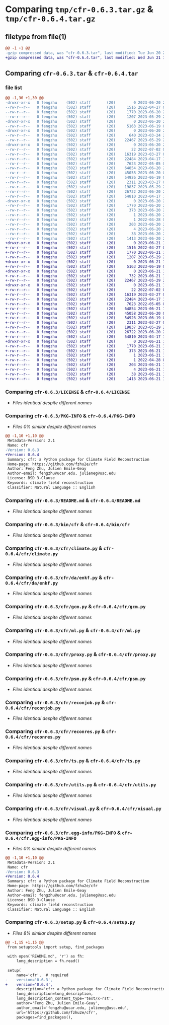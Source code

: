 # Comparing `tmp/cfr-0.6.3.tar.gz` & `tmp/cfr-0.6.4.tar.gz`

## filetype from file(1)

```diff
@@ -1 +1 @@
-gzip compressed data, was "cfr-0.6.3.tar", last modified: Tue Jun 20 23:47:31 2023, max compression
+gzip compressed data, was "cfr-0.6.4.tar", last modified: Wed Jun 21 18:27:14 2023, max compression
```

## Comparing `cfr-0.6.3.tar` & `cfr-0.6.4.tar`

### file list

```diff
@@ -1,30 +1,30 @@
-drwxr-xr-x   0 fengzhu    (502) staff       (20)        0 2023-06-20 23:47:31.400412 cfr-0.6.3/
--rw-r--r--   0 fengzhu    (502) staff       (20)     1516 2022-04-27 05:34:15.000000 cfr-0.6.3/LICENSE
--rw-r--r--   0 fengzhu    (502) staff       (20)     1770 2023-06-20 23:47:31.400229 cfr-0.6.3/PKG-INFO
--rw-r--r--   0 fengzhu    (502) staff       (20)     1207 2023-05-29 21:16:00.000000 cfr-0.6.3/README.md
-drwxr-xr-x   0 fengzhu    (502) staff       (20)        0 2023-06-20 23:47:31.392887 cfr-0.6.3/bin/
--rw-r--r--   0 fengzhu    (502) staff       (20)     5163 2023-06-19 02:34:42.000000 cfr-0.6.3/bin/cfr
-drwxr-xr-x   0 fengzhu    (502) staff       (20)        0 2023-06-20 23:47:31.396870 cfr-0.6.3/cfr/
--rw-r--r--   0 fengzhu    (502) staff       (20)      640 2023-03-24 23:03:50.000000 cfr-0.6.3/cfr/__init__.py
--rw-r--r--   0 fengzhu    (502) staff       (20)    22467 2023-05-29 23:34:35.000000 cfr-0.6.3/cfr/climate.py
-drwxr-xr-x   0 fengzhu    (502) staff       (20)        0 2023-06-20 23:47:31.399880 cfr-0.6.3/cfr/da/
--rw-r--r--   0 fengzhu    (502) staff       (20)       22 2022-07-02 05:30:36.000000 cfr-0.6.3/cfr/da/__init__.py
--rw-r--r--   0 fengzhu    (502) staff       (20)    16319 2023-03-27 02:39:30.000000 cfr-0.6.3/cfr/da/enkf.py
--rw-r--r--   0 fengzhu    (502) staff       (20)    22484 2023-04-17 19:25:37.000000 cfr-0.6.3/cfr/gcm.py
--rw-r--r--   0 fengzhu    (502) staff       (20)     7623 2022-05-05 04:13:16.000000 cfr-0.6.3/cfr/ml.py
--rw-r--r--   0 fengzhu    (502) staff       (20)    64854 2023-06-20 23:46:22.000000 cfr-0.6.3/cfr/proxy.py
--rw-r--r--   0 fengzhu    (502) staff       (20)    45058 2023-06-20 03:51:38.000000 cfr-0.6.3/cfr/psm.py
--rw-r--r--   0 fengzhu    (502) staff       (20)    54926 2023-06-19 02:39:39.000000 cfr-0.6.3/cfr/reconjob.py
--rw-r--r--   0 fengzhu    (502) staff       (20)     2311 2023-03-27 02:39:30.000000 cfr-0.6.3/cfr/reconres.py
--rw-r--r--   0 fengzhu    (502) staff       (20)    19837 2023-05-29 21:16:00.000000 cfr-0.6.3/cfr/ts.py
--rw-r--r--   0 fengzhu    (502) staff       (20)    26722 2023-06-20 23:08:04.000000 cfr-0.6.3/cfr/utils.py
--rw-r--r--   0 fengzhu    (502) staff       (20)    54810 2023-04-17 19:25:37.000000 cfr-0.6.3/cfr/visual.py
-drwxr-xr-x   0 fengzhu    (502) staff       (20)        0 2023-06-20 23:47:31.399124 cfr-0.6.3/cfr.egg-info/
--rw-r--r--   0 fengzhu    (502) staff       (20)     1770 2023-06-20 23:47:31.000000 cfr-0.6.3/cfr.egg-info/PKG-INFO
--rw-r--r--   0 fengzhu    (502) staff       (20)      373 2023-06-20 23:47:31.000000 cfr-0.6.3/cfr.egg-info/SOURCES.txt
--rw-r--r--   0 fengzhu    (502) staff       (20)        1 2023-06-20 23:47:31.000000 cfr-0.6.3/cfr.egg-info/dependency_links.txt
--rw-r--r--   0 fengzhu    (502) staff       (20)        1 2022-04-28 04:59:29.000000 cfr-0.6.3/cfr.egg-info/not-zip-safe
--rw-r--r--   0 fengzhu    (502) staff       (20)      203 2023-06-20 23:47:31.000000 cfr-0.6.3/cfr.egg-info/requires.txt
--rw-r--r--   0 fengzhu    (502) staff       (20)        4 2023-06-20 23:47:31.000000 cfr-0.6.3/cfr.egg-info/top_level.txt
--rw-r--r--   0 fengzhu    (502) staff       (20)       38 2023-06-20 23:47:31.400473 cfr-0.6.3/setup.cfg
--rw-r--r--   0 fengzhu    (502) staff       (20)     1413 2023-06-20 23:47:01.000000 cfr-0.6.3/setup.py
+drwxr-xr-x   0 fengzhu    (502) staff       (20)        0 2023-06-21 18:27:14.261764 cfr-0.6.4/
+-rw-r--r--   0 fengzhu    (502) staff       (20)     1516 2022-04-27 05:34:15.000000 cfr-0.6.4/LICENSE
+-rw-r--r--   0 fengzhu    (502) staff       (20)     1770 2023-06-21 18:27:14.261573 cfr-0.6.4/PKG-INFO
+-rw-r--r--   0 fengzhu    (502) staff       (20)     1207 2023-05-29 21:16:00.000000 cfr-0.6.4/README.md
+drwxr-xr-x   0 fengzhu    (502) staff       (20)        0 2023-06-21 18:27:14.252684 cfr-0.6.4/bin/
+-rw-r--r--   0 fengzhu    (502) staff       (20)     5163 2023-06-19 02:34:42.000000 cfr-0.6.4/bin/cfr
+drwxr-xr-x   0 fengzhu    (502) staff       (20)        0 2023-06-21 18:27:14.257291 cfr-0.6.4/cfr/
+-rw-r--r--   0 fengzhu    (502) staff       (20)      732 2023-06-21 18:25:21.000000 cfr-0.6.4/cfr/__init__.py
+-rw-r--r--   0 fengzhu    (502) staff       (20)    22467 2023-05-29 23:34:35.000000 cfr-0.6.4/cfr/climate.py
+drwxr-xr-x   0 fengzhu    (502) staff       (20)        0 2023-06-21 18:27:14.261235 cfr-0.6.4/cfr/da/
+-rw-r--r--   0 fengzhu    (502) staff       (20)       22 2022-07-02 05:30:36.000000 cfr-0.6.4/cfr/da/__init__.py
+-rw-r--r--   0 fengzhu    (502) staff       (20)    16319 2023-03-27 02:39:30.000000 cfr-0.6.4/cfr/da/enkf.py
+-rw-r--r--   0 fengzhu    (502) staff       (20)    22484 2023-04-17 19:25:37.000000 cfr-0.6.4/cfr/gcm.py
+-rw-r--r--   0 fengzhu    (502) staff       (20)     7623 2022-05-05 04:13:16.000000 cfr-0.6.4/cfr/ml.py
+-rw-r--r--   0 fengzhu    (502) staff       (20)    64854 2023-06-21 18:25:07.000000 cfr-0.6.4/cfr/proxy.py
+-rw-r--r--   0 fengzhu    (502) staff       (20)    45058 2023-06-20 03:51:38.000000 cfr-0.6.4/cfr/psm.py
+-rw-r--r--   0 fengzhu    (502) staff       (20)    54926 2023-06-19 02:39:39.000000 cfr-0.6.4/cfr/reconjob.py
+-rw-r--r--   0 fengzhu    (502) staff       (20)     2311 2023-03-27 02:39:30.000000 cfr-0.6.4/cfr/reconres.py
+-rw-r--r--   0 fengzhu    (502) staff       (20)    19837 2023-05-29 21:16:00.000000 cfr-0.6.4/cfr/ts.py
+-rw-r--r--   0 fengzhu    (502) staff       (20)    26722 2023-06-20 23:08:04.000000 cfr-0.6.4/cfr/utils.py
+-rw-r--r--   0 fengzhu    (502) staff       (20)    54810 2023-04-17 19:25:37.000000 cfr-0.6.4/cfr/visual.py
+drwxr-xr-x   0 fengzhu    (502) staff       (20)        0 2023-06-21 18:27:14.260478 cfr-0.6.4/cfr.egg-info/
+-rw-r--r--   0 fengzhu    (502) staff       (20)     1770 2023-06-21 18:27:14.000000 cfr-0.6.4/cfr.egg-info/PKG-INFO
+-rw-r--r--   0 fengzhu    (502) staff       (20)      373 2023-06-21 18:27:14.000000 cfr-0.6.4/cfr.egg-info/SOURCES.txt
+-rw-r--r--   0 fengzhu    (502) staff       (20)        1 2023-06-21 18:27:14.000000 cfr-0.6.4/cfr.egg-info/dependency_links.txt
+-rw-r--r--   0 fengzhu    (502) staff       (20)        1 2022-04-28 04:59:29.000000 cfr-0.6.4/cfr.egg-info/not-zip-safe
+-rw-r--r--   0 fengzhu    (502) staff       (20)      203 2023-06-21 18:27:14.000000 cfr-0.6.4/cfr.egg-info/requires.txt
+-rw-r--r--   0 fengzhu    (502) staff       (20)        4 2023-06-21 18:27:14.000000 cfr-0.6.4/cfr.egg-info/top_level.txt
+-rw-r--r--   0 fengzhu    (502) staff       (20)       38 2023-06-21 18:27:14.261824 cfr-0.6.4/setup.cfg
+-rw-r--r--   0 fengzhu    (502) staff       (20)     1413 2023-06-21 18:25:41.000000 cfr-0.6.4/setup.py
```

### Comparing `cfr-0.6.3/LICENSE` & `cfr-0.6.4/LICENSE`

 * *Files identical despite different names*

### Comparing `cfr-0.6.3/PKG-INFO` & `cfr-0.6.4/PKG-INFO`

 * *Files 0% similar despite different names*

```diff
@@ -1,10 +1,10 @@
 Metadata-Version: 2.1
 Name: cfr
-Version: 0.6.3
+Version: 0.6.4
 Summary: cfr: a Python package for Climate Field Reconstruction
 Home-page: https://github.com/fzhu2e/cfr
 Author: Feng Zhu, Julien Emile-Geay
 Author-email: fengzhu@ucar.edu, julieneg@usc.edu
 License: BSD 3-Clause
 Keywords: climate field reconstruction
 Classifier: Natural Language :: English
```

### Comparing `cfr-0.6.3/README.md` & `cfr-0.6.4/README.md`

 * *Files identical despite different names*

### Comparing `cfr-0.6.3/bin/cfr` & `cfr-0.6.4/bin/cfr`

 * *Files identical despite different names*

### Comparing `cfr-0.6.3/cfr/climate.py` & `cfr-0.6.4/cfr/climate.py`

 * *Files identical despite different names*

### Comparing `cfr-0.6.3/cfr/da/enkf.py` & `cfr-0.6.4/cfr/da/enkf.py`

 * *Files identical despite different names*

### Comparing `cfr-0.6.3/cfr/gcm.py` & `cfr-0.6.4/cfr/gcm.py`

 * *Files identical despite different names*

### Comparing `cfr-0.6.3/cfr/ml.py` & `cfr-0.6.4/cfr/ml.py`

 * *Files identical despite different names*

### Comparing `cfr-0.6.3/cfr/proxy.py` & `cfr-0.6.4/cfr/proxy.py`

 * *Files identical despite different names*

### Comparing `cfr-0.6.3/cfr/psm.py` & `cfr-0.6.4/cfr/psm.py`

 * *Files identical despite different names*

### Comparing `cfr-0.6.3/cfr/reconjob.py` & `cfr-0.6.4/cfr/reconjob.py`

 * *Files identical despite different names*

### Comparing `cfr-0.6.3/cfr/reconres.py` & `cfr-0.6.4/cfr/reconres.py`

 * *Files identical despite different names*

### Comparing `cfr-0.6.3/cfr/ts.py` & `cfr-0.6.4/cfr/ts.py`

 * *Files identical despite different names*

### Comparing `cfr-0.6.3/cfr/utils.py` & `cfr-0.6.4/cfr/utils.py`

 * *Files identical despite different names*

### Comparing `cfr-0.6.3/cfr/visual.py` & `cfr-0.6.4/cfr/visual.py`

 * *Files identical despite different names*

### Comparing `cfr-0.6.3/cfr.egg-info/PKG-INFO` & `cfr-0.6.4/cfr.egg-info/PKG-INFO`

 * *Files 0% similar despite different names*

```diff
@@ -1,10 +1,10 @@
 Metadata-Version: 2.1
 Name: cfr
-Version: 0.6.3
+Version: 0.6.4
 Summary: cfr: a Python package for Climate Field Reconstruction
 Home-page: https://github.com/fzhu2e/cfr
 Author: Feng Zhu, Julien Emile-Geay
 Author-email: fengzhu@ucar.edu, julieneg@usc.edu
 License: BSD 3-Clause
 Keywords: climate field reconstruction
 Classifier: Natural Language :: English
```

### Comparing `cfr-0.6.3/setup.py` & `cfr-0.6.4/setup.py`

 * *Files 8% similar despite different names*

```diff
@@ -1,15 +1,15 @@
 from setuptools import setup, find_packages
 
 with open('README.md', 'r') as fh:
     long_description = fh.read()
 
 setup(
     name='cfr',  # required
-    version='0.6.3',
+    version='0.6.4',
     description='cfr: a Python package for Climate Field Reconstruction',
     long_description=long_description,
     long_description_content_type='text/x-rst',
     author='Feng Zhu, Julien Emile-Geay',
     author_email='fengzhu@ucar.edu, julieneg@usc.edu',
     url='https://github.com/fzhu2e/cfr',
     packages=find_packages(),
```

